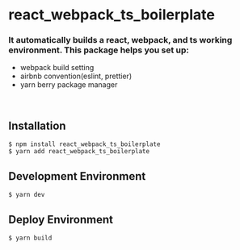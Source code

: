 # react_webpack_ts_boilerplate

### It automatically builds a react, webpack, and ts working environment. This package helps you set up:
-  webpack build setting
-  airbnb convention(eslint, prettier)
-  yarn berry package manager

<br />

## Installation
```
$ npm install react_webpack_ts_boilerplate
$ yarn add react_webpack_ts_boilerplate
```

## Development Environment
```
$ yarn dev
```

## Deploy Environment
```
$ yarn build
```
